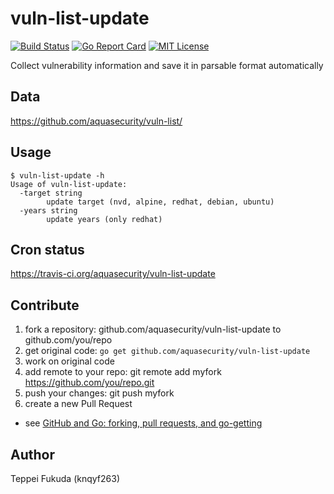 # vuln-list-update

[![Build Status](https://travis-ci.org/aquasecurity/vuln-list-update.svg?branch=master)](https://travis-ci.org/aquasecurity/vuln-list-update)
[![Go Report Card](https://goreportcard.com/badge/github.com/aquasecurity/vuln-list-update)](https://goreportcard.com/report/github.com/aquasecurity/vuln-list-update)
[![MIT License](http://img.shields.io/badge/license-MIT-blue.svg?style=flat)](https://github.com/aquasecurity/vuln-list-update/blob/master/LICENSE)

Collect vulnerability information and save it in parsable format automatically

## Data
https://github.com/aquasecurity/vuln-list/

## Usage

```
$ vuln-list-update -h
Usage of vuln-list-update:
  -target string
        update target (nvd, alpine, redhat, debian, ubuntu)
  -years string
        update years (only redhat)
```

## Cron status
https://travis-ci.org/aquasecurity/vuln-list-update

## Contribute

1. fork a repository: github.com/aquasecurity/vuln-list-update to github.com/you/repo
2. get original code: `go get github.com/aquasecurity/vuln-list-update`
3. work on original code
4. add remote to your repo: git remote add myfork https://github.com/you/repo.git
5. push your changes: git push myfork
6. create a new Pull Request

- see [GitHub and Go: forking, pull requests, and go-getting](http://blog.campoy.cat/2014/03/github-and-go-forking-pull-requests-and.html)

## Author
Teppei Fukuda (knqyf263)
